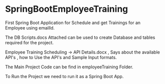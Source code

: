 # SpringBootEmployeeTraining
First Spring Boot Application for Schedule and get Trainings for an Employee using emailId.

The DB Scripts.docs Attached can be used to create Database and tables required for the project.

Employee Training Scheduling -> API Details.docx , Says about the available API's , how to Use the API's and Sample Input formats.

The Main Project Code can be find in employeeTraining Folder.

To Run the Project we need to run it as a Spring Boot App.
